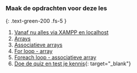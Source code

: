 ### Maak de opdrachten voor deze les
{: .text-green-200 .fs-5 }

1. [Vanaf nu alles via XAMPP en localhost](xampp)
2. [Arrays](arrays)
3. [Associatieve arrays](arrays_assoc)
4. [For loop - array](for-loop)
5. [Foreach loop - associatieve array](foreach-loop)
6. [Doe de quiz en test je kennis](https://www.bookwidgets.com/play/LoXMo3sv-iQAF1lZmggAAA/DC9QPD7/sd1-bap){: target="_blank"}
